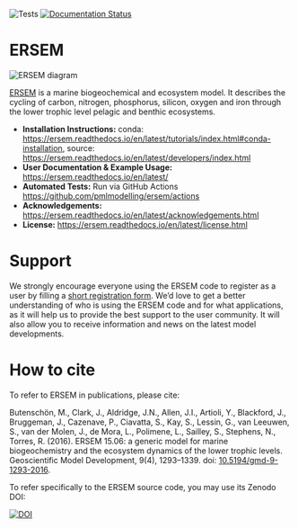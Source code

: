 ![Tests](https://github.com/pmlmodelling/ersem/workflows/build-ersem/badge.svg) 
[![Documentation Status](https://readthedocs.org/projects/ersem/badge/?version=latest)](https://ersem.readthedocs.io/en/latest/?badge=latest)

# ERSEM

![ERSEM diagram](docs/images/ERSEM.png)

[ERSEM](http://ersem.com) is a marine biogeochemical and ecosystem model. It describes the
cycling of carbon, nitrogen, phosphorus, silicon, oxygen and iron through 
the lower trophic level pelagic and benthic ecosystems. 

- **Installation Instructions:** conda: https://ersem.readthedocs.io/en/latest/tutorials/index.html#conda-installation, source: https://ersem.readthedocs.io/en/latest/developers/index.html
- **User Documentation & Example Usage:** https://ersem.readthedocs.io/en/latest/
- **Automated Tests:** Run via GitHub Actions https://github.com/pmlmodelling/ersem/actions
- **Acknowledgements:** https://ersem.readthedocs.io/en/latest/acknowledgements.html
- **License:** https://ersem.readthedocs.io/en/latest/license.html

# Support

We strongly encourage everyone using the ERSEM code to register as a user by filling a
[short registration form](https://forms.office.com/r/X0iXv8AvTC). 
We’d love to get a better understanding of who is using the ERSEM code and for what 
applications, as it will help us to provide the best support to the user community. 
It will also allow you to receive information and news on the latest model developments.

# How to cite

To refer to ERSEM in publications, please cite:

Butenschön, M., Clark, J., Aldridge, J.N., Allen, J.I., Artioli, Y.,
Blackford, J., Bruggeman, J., Cazenave, P., Ciavatta, S., Kay, S., Lessin, G.,
van Leeuwen, S., van der Molen, J., de Mora, L., Polimene, L., Sailley, S.,
Stephens, N., Torres, R. (2016). ERSEM 15.06: a generic model for marine
biogeochemistry and the ecosystem dynamics of the lower trophic levels.
Geoscientific Model Development, 9(4), 1293–1339.
doi: [10.5194/gmd-9-1293-2016](https://doi.org/10.5194/gmd-9-1293-2016).

To refer specifically to the ERSEM source code, you may use its Zenodo DOI:

[![DOI](https://zenodo.org/badge/302390544.svg)](https://zenodo.org/badge/latestdoi/302390544)

